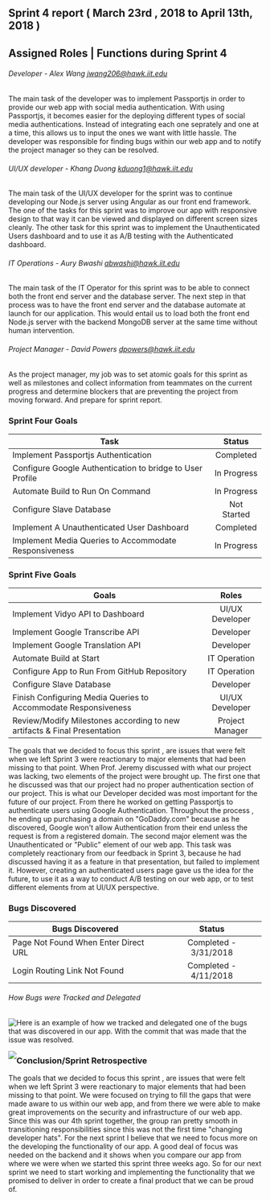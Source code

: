 ## Sprint 4 report ( March 23rd , 2018 to April 13th, 2018 )

## Assigned Roles | Functions during Sprint 4

###### Developer - Alex Wang <jwang206@hawk.iit.edu>
The main task of the developer was to implement Passportjs in order to provide our web app with social media authentication. With using Passportjs, it becomes easier for the deploying different types of social media authentications. Instead of integrating each one seprately and one at a time, this allows us to input the ones we want with little hassle. The developer was responsible for finding bugs within our web app and to notify the project manager so they can be resolved.  



###### UI/UX developer - Khang Duong <kduong1@hawk.iit.edu>
The main task of the UI/UX developer for the sprint was to continue developing our Node.js server using Angular as our front end framework. The one of the tasks for this sprint was to improve our app with responsive design to that way it can be viewed and displayed on different screen sizes cleanly. The other task for this sprint was to implement the Unauthenticated Users dashboard and to use it as A/B testing with the Authenticated dashboard.    


###### IT Operations - Aury Bwashi <abwashi@hawk.iit.edu>
The main task of the IT Operator for this sprint was to be able to connect both the front end server and the database server. The next step in that process was to have the front end server and the database automate at launch for our application. This would entail us to load both the front end Node.js server with the backend MongoDB server at the same time without human intervention.   


###### Project Manager - David Powers <dpowers@hawk.iit.edu>
As the project manager,  my job was to set atomic goals for this sprint as well as milestones and collect information from teammates on the current progress and determine blockers that are preventing the project from moving forward. And prepare for sprint report.

### Sprint Four Goals
| Task                                                                                                    | Status             |
| --------------------------------------------------------------------------------------------------------|:------------------:|
| Implement Passportjs Authentication                                                                     | Completed          |
| Configure Google Authentication to bridge to User Profile                                               | In Progress        |
| Automate Build to Run On Command                                                                        | In Progress        |
| Configure Slave Database                                                                                | Not Started        |
| Implement A Unauthenticated User Dashboard                                                              | Completed          |
| Implement Media Queries to Accommodate Responsiveness                                                   | In Progress        |



### Sprint Five Goals
| Goals                                                                                                   | Roles              |
| --------------------------------------------------------------------------------------------------------|:------------------:|
| Implement Vidyo API to Dashboard                                                                        | UI/UX Developer    |
| Implement Google Transcribe API                                                                         | Developer          |
| Implement Google Translation API                                                                        | Developer          |
| Automate Build at Start                                                                                 | IT Operation       |
| Configure App to Run From GitHub Repository                                                             | IT Operation       |
| Configure Slave Database                                                                                | Developer          |
| Finish Configuring Media Queries to Accommodate Responsiveness                                          | UI/UX Developer    |
| Review/Modify Milestones according to new artifacts & Final Presentation                                | Project Manager    |

The goals that we decided to focus this sprint , are issues that were felt when we left Sprint 3 were reactionary to major elements that had been missing to that point. When Prof. Jeremy discussed with what our project was lacking, two elements of the project were brought up. The first one that he discussed was that our project had no proper authentication section of our project. This is what our Developer decided was most important for the future of our project. From there he worked on getting Passportjs to authenticate users using Google Authentication. Throughout the process , he ending up purchasing a domain on "GoDaddy.com" because as he discovered, Google won't allow Authentication from their end unless the request is from a registered domain.  The second major element was the Unauthenticated or "Public" element of our web app. This task was completely reactionary from our feedback in Sprint 3, because he had discussed having it as a feature in that presentation, but failed to implement it. However, creating an authenticated users page gave us the idea for the future, to use it as a way to conduct A/B testing on our web app, or to test different elements from at UI/UX perspective.  

### Bugs Discovered

| Bugs Discovered                                                                                         | Status               |
| --------------------------------------------------------------------------------------------------------|:--------------------:|
| Page Not Found When Enter Direct URL                                                                    | Completed - 3/31/2018|
| Login Routing Link Not Found                                                                            | Completed - 4/11/2018|

###### How Bugs were Tracked and Delegated
<img style="float: left;" src="https://github.com/illinoistech-itm/2018-itmt430-5/blob/nnDavid-local-dev/diagrams/sprint4/bugtrellocard.JPG">

 Here is an example of how we tracked and delegated one of the bugs that was discovered in our app. With the commit that was made that the issue was resolved.

 <img style="float: left;" src="https://github.com/illinoistech-itm/2018-itmt430-5/blob/nnDavid-local-dev/diagrams/sprint4/githubbugfix.JPG">


 ### Conclusion/Sprint Retrospective

The goals that we decided to focus this sprint , are issues that were felt when we left Sprint 3 were reactionary to major elements that had been missing to that point. We were focused on trying to fill the gaps that were made aware to us within our web app, and from there we were able to make great improvements on the security and infrastructure of our web app. Since this was our 4th sprint together, the group ran pretty smooth in transitioning responsibilities since this was not the first time "changing developer hats". For the next sprint I believe that we need to focus more on the developing the functionality of our app. A good deal of focus was needed on the backend and it shows when you compare our app from where we were when we started this sprint three weeks ago. So for our next sprint we need to start working and implementing the functionality that we promised to deliver in order to create a final product that we can be proud of.  
